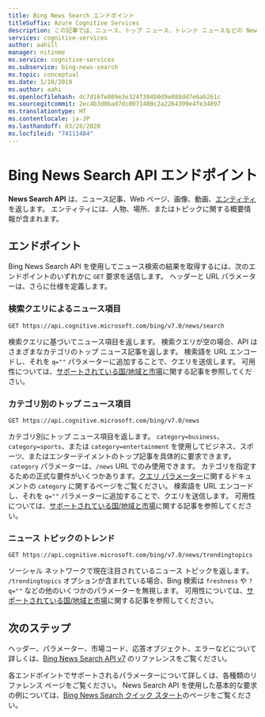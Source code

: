 ```yaml
---
title: Bing News Search エンドポイント
titleSuffix: Azure Cognitive Services
description: この記事では、ニュース、トップ ニュース、トレンド ニュースなどの News Search API エンドポイントの概要について説明します。
services: cognitive-services
author: aahill
manager: nitinme
ms.service: cognitive-services
ms.subservice: bing-news-search
ms.topic: conceptual
ms.date: 1/10/2019
ms.author: aahi
ms.openlocfilehash: dc7d16fe809e3e324f384b0d9e088dd7e6ab261c
ms.sourcegitcommit: 2ec4b3d0bad7dc0071400c2a2264399e4fe34897
ms.translationtype: HT
ms.contentlocale: ja-JP
ms.lasthandoff: 03/28/2020
ms.locfileid: "74111484"
---
```

# <a name="bing-news-search-api-endpoints"></a>Bing News Search API エンドポイント

**News Search API** は、ニュース記事、Web ページ、画像、動画、[エンティティ](https://docs.microsoft.com/azure/cognitive-services/bing-entities-search/search-the-web)を返します。 エンティティには、人物、場所、またはトピックに関する概要情報が含まれます。

## <a name="endpoints"></a>エンドポイント

Bing News Search API を使用してニュース検索の結果を取得するには、次のエンドポイントのいずれかに `GET` 要求を送信します。 ヘッダーと URL パラメーターは、さらに仕様を定義します。

### <a name="news-items-by-search-query"></a>検索クエリによるニュース項目

```
GET https://api.cognitive.microsoft.com/bing/v7.0/news/search
```

検索クエリに基づいてニュース項目を返します。 検索クエリが空の場合、API はさまざまなカテゴリのトップ ニュース記事を返します。 検索語を URL エンコードし、それを `q=""` パラメーターに追加することで、クエリを送信します。 可用性については、[サポートされている国/地域と市場](language-support.md#supported-markets-for-news-search-endpoint)に関する記事を参照してください。

### <a name="top-news-items-by-category"></a>カテゴリ別のトップ ニュース項目

```
GET https://api.cognitive.microsoft.com/bing/v7.0/news  
```

カテゴリ別にトップ ニュース項目を返します。 `category=business`、`category=sports`、または `category=entertainment` を使用してビジネス、スポーツ、またはエンターテイメントのトップ記事を具体的に要求できます。  `category` パラメーターは、`/news` URL でのみ使用できます。 カテゴリを指定するための正式な要件がいくつかあります。[クエリ パラメーター](https://docs.microsoft.com/rest/api/cognitiveservices-bingsearch/bing-news-api-v7-reference#query-parameters)に関するドキュメントの `category` に関するページをご覧ください。 検索語を URL エンコードし、それを `q=""` パラメーターに追加することで、クエリを送信します。 可用性については、[サポートされている国/地域と市場](language-support.md#supported-markets-for-news-endpoint)に関する記事を参照してください。

### <a name="trending-news-topics"></a>ニュース トピックのトレンド 

```
GET https://api.cognitive.microsoft.com/bing/v7.0/news/trendingtopics
```

ソーシャル ネットワークで現在注目されているニュース トピックを返します。 `/trendingtopics` オプションが含まれている場合、Bing 検索は `freshness` や `?q=""` などの他のいくつかのパラメーターを無視します。 可用性については、[サポートされている国/地域と市場](language-support.md#supported-markets-for-news-trending-endpoint)に関する記事を参照してください。

## <a name="next-steps"></a>次のステップ

ヘッダー、パラメーター、市場コード、応答オブジェクト、エラーなどについて詳しくは、[Bing News Search API v7](https://docs.microsoft.com/rest/api/cognitiveservices-bingsearch/bing-news-api-v7-reference) のリファレンスをご覧ください。

各エンドポイントでサポートされるパラメーターについて詳しくは、各種類のリファレンス ページをご覧ください。
News Search API を使用した基本的な要求の例については、[Bing News Search クイック スタート](https://docs.microsoft.com/azure/cognitive-services/bing-news-search)のページをご覧ください。

